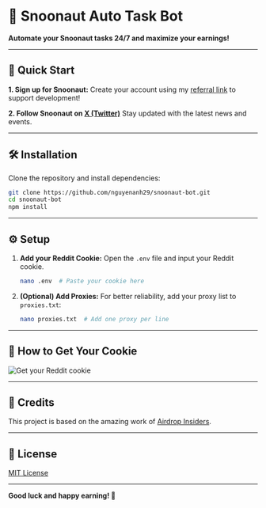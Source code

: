# 🚀 Snoonaut Auto Task Bot

**Automate your Snoonaut tasks 24/7 and maximize your earnings!**

---

## 🌟 Quick Start

**1. Sign up for Snoonaut:**
Create your account using my [referral link](https://earn.snoonaut.xyz?ref=SNOOTMDMFDV) to support development!

**2. Follow Snoonaut on [X (Twitter)](https://x.com/snoonaut)**
Stay updated with the latest news and events.

---

## 🛠️ Installation

Clone the repository and install dependencies:

```bash
git clone https://github.com/nguyenanh29/snoonaut-bot.git
cd snoonaut-bot
npm install
```

---

## ⚙️ Setup

1. **Add your Reddit Cookie:**
   Open the `.env` file and input your Reddit cookie.

   ```bash
   nano .env  # Paste your cookie here
   ```

2. **(Optional) Add Proxies:**
   For better reliability, add your proxy list to `proxies.txt`:

   ```bash
   nano proxies.txt  # Add one proxy per line
   ```

---

## 🍪 How to Get Your Cookie

![Get your Reddit cookie](https://github.com/user-attachments/assets/33fcf39d-ac17-4491-8467-a44454fb75cc)

---

## 🙏 Credits

This project is based on the amazing work of [Airdrop Insiders](https://github.com/vikitoshi).

---

## 📄 License

[MIT License](./LICENSE)

---

**Good luck and happy earning! 🎉**
